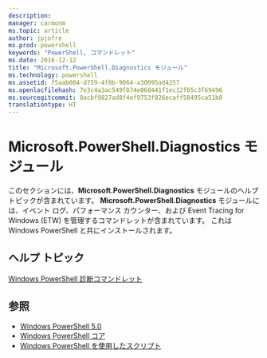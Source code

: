 ```yaml
---
description: 
manager: carmonm
ms.topic: article
author: jpjofre
ms.prod: powershell
keywords: "PowerShell, コマンドレット"
ms.date: 2016-12-12
title: "Microsoft.PowerShell.Diagnostics モジュール"
ms.technology: powershell
ms.assetid: f5aab004-d759-4f8b-9064-a30095ad4257
ms.openlocfilehash: 7e3c4a3ac549f874e060441f1ec12f65c3f69496
ms.sourcegitcommit: 8acbf9827ad8f4ef9753f826ecaff58495ca51b0
translationtype: HT
---
```

# <a name="microsoftpowershelldiagnostics-module"></a>Microsoft.PowerShell.Diagnostics モジュール
このセクションには、**Microsoft.PowerShell.Diagnostics** モジュールのヘルプ トピックが含まれています。 **Microsoft.PowerShell.Diagnostics** モジュールには、イベント ログ、パフォーマンス カウンター、および Event Tracing for Windows (ETW) を管理するコマンドレットが含まれています。 これは Windows PowerShell と共にインストールされます。

## <a name="help-topics"></a>ヘルプ トピック
[Windows PowerShell 診断コマンドレット](http://go.microsoft.com/fwlink/?LinkID=245858)

## <a name="see-also"></a>参照
- [Windows PowerShell 5.0](Windows-PowerShell-5.0.md)
- [Windows PowerShell コア](https://technet.microsoft.com/en-us/library/4b75f1e4-f327-48f3-92ab-bf5435094d41)
- [Windows PowerShell を使用したスクリプト](../../getting-started/fundamental/Scripting-with-Windows-PowerShell.md)

